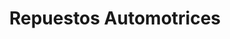 ---
title: "Repuestos Automotrices"
url: /quito/repuestos-automotrices-avenida-ladron-de-guevara/
shop: reparación de automóviles
---